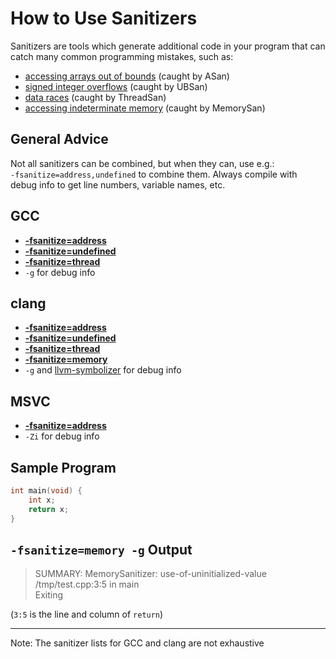 <!-- alias asan -->

# How to Use Sanitizers

Sanitizers are tools which generate additional code in your program that can catch many common programming mistakes,
such as:
- [accessing arrays out of bounds](https://cwe.mitre.org/data/definitions/125.html) (caught by ASan)
- [signed integer overflows](https://cwe.mitre.org/data/definitions/190.html) (caught by UBSan)
- [data races](https://cwe.mitre.org/data/definitions/362.html) (caught by ThreadSan)
- [accessing indeterminate memory](https://cwe.mitre.org/data/definitions/457.html) (caught by MemorySan)

## General Advice

Not all sanitizers can be combined, but when they can, use e.g.:<br>
`-fsanitize=address,undefined` to combine them.
Always compile with debug info to get line numbers, variable names, etc.

<!-- inline -->
## GCC
- **[-fsanitize=address](https://gcc.gnu.org/onlinedocs/gcc/Instrumentation-Options.html#:~:text=-fsanitize%3Daddress)**
- **[-fsanitize=undefined](https://gcc.gnu.org/onlinedocs/gcc/Instrumentation-Options.html#:~:text=-fsanitize%3Dundefined)**
- **[-fsanitize=thread](https://gcc.gnu.org/onlinedocs/gcc/Instrumentation-Options.html#:~:text=ThreadSanitizer)**
- `-g` for debug info

<!-- inline -->
## clang
- **[-fsanitize=address](https://clang.llvm.org/docs/AddressSanitizer.html)**
- **[-fsanitize=undefined](https://clang.llvm.org/docs/UndefinedBehaviorSanitizer.html)**
- **[-fsanitize=thread](https://clang.llvm.org/docs/ThreadSanitizer.html)**
- **[-fsanitize=memory](https://clang.llvm.org/docs/MemorySanitizer.html)**
- `-g` and [llvm-symbolizer](https://clang.llvm.org/docs/AddressSanitizer.html#symbolizing-the-reports) for debug info

<!-- inline -->
## MSVC
- **[-fsanitize=address](https://docs.microsoft.com/en-us/cpp/sanitizers/asan?view=msvc-160)**
- `-Zi` for debug info

<!-- inline -->
## Sample Program
```cpp
int main(void) {
    int x;
    return x;
}
```

<!-- inline -->
## `-fsanitize=memory -g` Output
> SUMMARY: MemorySanitizer: use-of-uninitialized-value /tmp/test.cpp:3:5 in main<br>
> Exiting

(`3:5` is the line and column of `return`)

---
Note: The sanitizer lists for GCC and clang are not exhaustive
